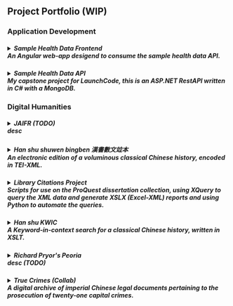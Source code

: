 <h2>Project Portfolio (WIP)</h2>

<!-- TEMPLATE
<h5>
  <details>
    <summary>
      title  
      <br/>desc
    </summary>
    add'l information
  </details>
</h5>
-->
<h3>Application Development</h3>

<h5>
  <details>
    <summary>
      Sample Health Data Frontend
      <br/>An Angular web-app desigend to consume the sample health data API.  
    </summary>
    https://github.com/spmcginnis/HealthDataFrontend
  </details>
</h5>
<h5>
  <details>
    <summary>
      Sample Health Data API
      <br/>My capstone project for LaunchCode, this is an ASP.NET RestAPI written in C# with a MongoDB.  
    </summary>
    https://github.com/spmcginnis/sample-HealthDataAPI
  </details>
</h5>

<h3>Digital Humanities</h3>

<h5>
  <details>
    <summary>
      JAIFR (TODO)
      <br/>desc
    </summary>
    add'l information
  </details>
</h5>
<h5>
  <details>
    <summary>
      Han shu shuwen bingben 漢書數文竝本
      <br/>An electronic edition of a voluminous classical Chinese history, encoded in TEI-XML.
    </summary>
    TODO: Progress to date
    https://github.com/spmcginnis/HS-swbb
  </details>
</h5> 
<h5>
  <details>
    <summary>
      Library Citations Project
      <br/>Scripts for use on the ProQuest dissertation collection, using XQuery to query the XML data and generate XSLX (Excel-XML) reports and using Python to automate the queries.
    </summary>
    For more details, see the following article, esp. pages 89 ff.
    Edwards, Jones, and McGinnis (2017). "Big Date for Big Questions: Assessing the Impact of Non-English Language Sources on Doctoral Research at Berkeley."  
    [(view article)](http://www.ala.org/acrl/sites/ala.org.acrl/files/content/conferences/confsandpreconfs/2017/BigDataforBigQuestions.pdf)
    [(view source files)](https://github.com/spmcginnis/LibCitationsProject_2017)
  </details>
</h5>
<h5>
  <details>
    <summary>
      Han shu KWIC  
      <br/>A Keyword-in-context search for a classical Chinese history, written in XSLT.
    </summary>
    https://github.com/spmcginnis/Hanshu_KWIC_2014
    TODO add poster as image
  </details>
</h5>
<h5>
  <details>
    <summary>
      Richard Pryor's Peoria
      <br/>desc (TODO)
    </summary>
    My contribution included:
    - Designing the layout for several pages.
    - Reorganizing the Wordpress backend.
    - Developing the imgage carousel, the maps views, and svg network visualization.
    www.becomingrichardpryor.com/pryors-peoria/
  </details>
</h5>
<h5>
  <details>
    <summary>
      True Crimes (Collab)
      <br/>A digital archive of imperial Chinese legal documents pertaining to the prosecution of twenty-one capital crimes.
    </summary>
    My contribution included:
    - Creating a document model for the Chinese texts.
    - Generating XML templates for each of the documents, in conformance with TEI P5 standards.
    - Solving problems related to centuries-old Chinese handwriting.
    http://digital.wustl.edu/truecrimes/
  </details>
</h5>
